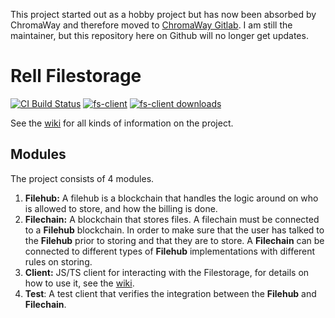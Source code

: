 This project started out as a hobby project but has now been absorbed by ChromaWay and therefore moved to [ChromaWay Gitlab](https://gitlab.com/chromaway/filehub). I am still the maintainer, but this repository here on Github will no longer get updates.

# Rell Filestorage
[![CI Build Status](https://github.com/snieking/rell-filestorage/workflows/continuous-integration/badge.svg)](https://github.com/snieking/rell-filestorage/actions)
[![fs-client](https://img.shields.io/npm/v/@snieking/fs-client?label=fs-client)](https://www.npmjs.com/package/@snieking/fs-client)
[![fs-client downloads](https://img.shields.io/npm/dt/@snieking/fs-client?label=fs-client%20downloads)](https://www.npmjs.com/package/@snieking/fs-client)

See the [wiki](https://github.com/snieking/rell-filestorage/wiki) for all kinds of information on the project.

## Modules
The project consists of 4 modules.
1. **Filehub:** A filehub is a blockchain that handles the logic around on who is allowed to store, 
   and how the billing is done.
2. **Filechain:** A blockchain that stores files. 
   A filechain must be connected to a **Filehub** blockchain. In order to make sure that the user 
   has talked to the **Filehub** prior to storing and that they are to store. 
   A **Filechain** can be connected to different types of **Filehub** implementations with different 
   rules on storing.
3. **Client:** JS/TS client for interacting with the Filestorage, for details on how to use it, see the [wiki](https://github.com/snieking/rell-filestorage/wiki/JavaScript-&-TypeScript-Client).
3. **Test**: A test client that verifies the integration between the **Filehub** and **Filechain**.
